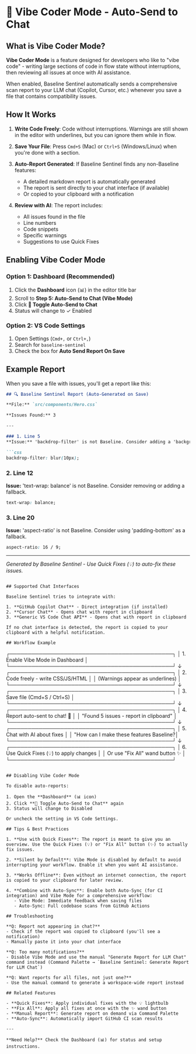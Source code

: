 # 🤖 Vibe Coder Mode - Auto-Send to Chat

## What is Vibe Coder Mode?

**Vibe Coder Mode** is a feature designed for developers who like to "vibe code" - writing large sections of code in flow state without interruptions, then reviewing all issues at once with AI assistance.

When enabled, Baseline Sentinel automatically sends a comprehensive scan report to your LLM chat (Copilot, Cursor, etc.) whenever you save a file that contains compatibility issues.

## How It Works

1. **Write Code Freely**: Code without interruptions. Warnings are still shown in the editor with underlines, but you can ignore them while in flow.

2. **Save Your File**: Press `Cmd+S` (Mac) or `Ctrl+S` (Windows/Linux) when you're done with a section.

3. **Auto-Report Generated**: If Baseline Sentinel finds any non-Baseline features:
   - A detailed markdown report is automatically generated
   - The report is sent directly to your chat interface (if available)
   - Or copied to your clipboard with a notification

4. **Review with AI**: The report includes:
   - All issues found in the file
   - Line numbers
   - Code snippets
   - Specific warnings
   - Suggestions to use Quick Fixes

## Enabling Vibe Coder Mode

### Option 1: Dashboard (Recommended)

1. Click the **Dashboard** icon (📊) in the editor title bar
2. Scroll to **Step 5: Auto-Send to Chat (Vibe Mode)**
3. Click **🤖 Toggle Auto-Send to Chat**
4. Status will change to ✓ Enabled

### Option 2: VS Code Settings

1. Open Settings (`Cmd+,` or `Ctrl+,`)
2. Search for `baseline-sentinel`
3. Check the box for **Auto Send Report On Save**

## Example Report

When you save a file with issues, you'll get a report like this:

```markdown
## 🔍 Baseline Sentinel Report (Auto-Generated on Save)

**File:** `src/components/Hero.css`

**Issues Found:** 3

---

### 1. Line 5
**Issue:** 'backdrop-filter' is not Baseline. Consider adding a 'background-color' fallback.

```css
backdrop-filter: blur(10px);
```

### 2. Line 12
**Issue:** 'text-wrap: balance' is not Baseline. Consider removing or adding a fallback.

```css
text-wrap: balance;
```

### 3. Line 20
**Issue:** 'aspect-ratio' is not Baseline. Consider using 'padding-bottom' as a fallback.

```css
aspect-ratio: 16 / 9;
```

---

*Generated by Baseline Sentinel - Use Quick Fixes (💡) to auto-fix these issues.*
```

## Supported Chat Interfaces

Baseline Sentinel tries to integrate with:

1. **GitHub Copilot Chat** - Direct integration (if installed)
2. **Cursor Chat** - Opens chat with report in clipboard
3. **Generic VS Code Chat API** - Opens chat with report in clipboard

If no chat interface is detected, the report is copied to your clipboard with a helpful notification.

## Workflow Example

```
┌─────────────────────────────────────────────┐
│ 1. Enable Vibe Mode in Dashboard           │
└─────────────────────────────────────────────┘
                    ↓
┌─────────────────────────────────────────────┐
│ 2. Code freely - write CSS/JS/HTML         │
│    (Warnings appear as underlines)          │
└─────────────────────────────────────────────┘
                    ↓
┌─────────────────────────────────────────────┐
│ 3. Save file (Cmd+S / Ctrl+S)              │
└─────────────────────────────────────────────┘
                    ↓
┌─────────────────────────────────────────────┐
│ 4. Report auto-sent to chat! 🎉            │
│    "Found 5 issues - report in clipboard"  │
└─────────────────────────────────────────────┘
                    ↓
┌─────────────────────────────────────────────┐
│ 5. Chat with AI about fixes                │
│    "How can I make these features Baseline?│
└─────────────────────────────────────────────┘
                    ↓
┌─────────────────────────────────────────────┐
│ 6. Use Quick Fixes (💡) to apply changes   │
│    Or use "Fix All" wand button ✨          │
└─────────────────────────────────────────────┘
```

## Disabling Vibe Coder Mode

To disable auto-reports:

1. Open the **Dashboard** (📊 icon)
2. Click **🤖 Toggle Auto-Send to Chat** again
3. Status will change to Disabled

Or uncheck the setting in VS Code Settings.

## Tips & Best Practices

1. **Use with Quick Fixes**: The report is meant to give you an overview. Use the Quick Fixes (💡) or "Fix All" button (✨) to actually fix issues.

2. **Silent by Default**: Vibe Mode is disabled by default to avoid interrupting your workflow. Enable it when you want AI assistance.

3. **Works Offline**: Even without an internet connection, the report is copied to your clipboard for later review.

4. **Combine with Auto-Sync**: Enable both Auto-Sync (for CI integration) and Vibe Mode for a comprehensive workflow:
   - Vibe Mode: Immediate feedback when saving files
   - Auto-Sync: Full codebase scans from GitHub Actions

## Troubleshooting

**Q: Report not appearing in chat?**
- Check if the report was copied to clipboard (you'll see a notification)
- Manually paste it into your chat interface

**Q: Too many notifications?**
- Disable Vibe Mode and use the manual "Generate Report for LLM Chat" command instead (Command Palette → `Baseline Sentinel: Generate Report for LLM Chat`)

**Q: Want reports for all files, not just one?**
- Use the manual command to generate a workspace-wide report instead

## Related Features

- **Quick Fixes**: Apply individual fixes with the 💡 lightbulb
- **Fix All**: Apply all fixes at once with the ✨ wand button
- **Manual Report**: Generate report on demand via Command Palette
- **Auto-Sync**: Automatically import GitHub CI scan results

---

**Need Help?** Check the Dashboard (📊) for status and setup instructions.

